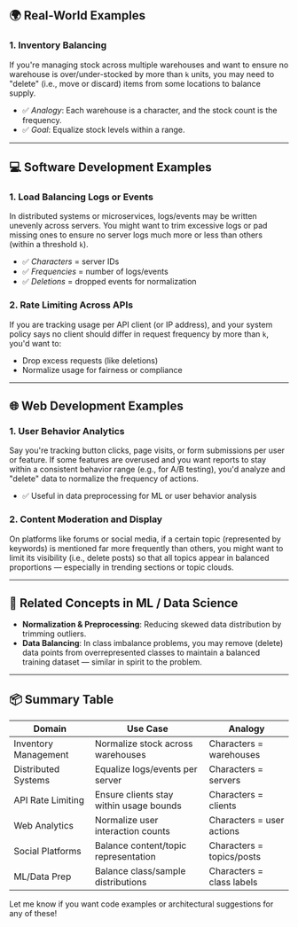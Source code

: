 ## 🌍 Real-World Examples

### 1. **Inventory Balancing**

If you're managing stock across multiple warehouses and want to ensure no warehouse is over/under-stocked by more than `k` units, you may need to "delete" (i.e., move or discard) items from some locations to balance supply.

* ✅ *Analogy*: Each warehouse is a character, and the stock count is the frequency.
* ✅ *Goal*: Equalize stock levels within a range.

---

## 💻 Software Development Examples

### 1. **Load Balancing Logs or Events**

In distributed systems or microservices, logs/events may be written unevenly across servers. You might want to trim excessive logs or pad missing ones to ensure no server logs much more or less than others (within a threshold `k`).

* ✅ *Characters* = server IDs
* ✅ *Frequencies* = number of logs/events
* ✅ *Deletions* = dropped events for normalization

### 2. **Rate Limiting Across APIs**

If you are tracking usage per API client (or IP address), and your system policy says no client should differ in request frequency by more than `k`, you'd want to:

* Drop excess requests (like deletions)
* Normalize usage for fairness or compliance

---

## 🌐 Web Development Examples

### 1. **User Behavior Analytics**

Say you're tracking button clicks, page visits, or form submissions per user or feature. If some features are overused and you want reports to stay within a consistent behavior range (e.g., for A/B testing), you'd analyze and "delete" data to normalize the frequency of actions.

* ✅ Useful in data preprocessing for ML or user behavior analysis

### 2. **Content Moderation and Display**

On platforms like forums or social media, if a certain topic (represented by keywords) is mentioned far more frequently than others, you might want to limit its visibility (i.e., delete posts) so that all topics appear in balanced proportions — especially in trending sections or topic clouds.

---

## 🤖 Related Concepts in ML / Data Science

* **Normalization & Preprocessing**: Reducing skewed data distribution by trimming outliers.
* **Data Balancing**: In class imbalance problems, you may remove (delete) data points from overrepresented classes to maintain a balanced training dataset — similar in spirit to the problem.

---

## 📦 Summary Table

| Domain               | Use Case                                | Analogy                   |
| -------------------- | --------------------------------------- | ------------------------- |
| Inventory Management | Normalize stock across warehouses       | Characters = warehouses   |
| Distributed Systems  | Equalize logs/events per server         | Characters = servers      |
| API Rate Limiting    | Ensure clients stay within usage bounds | Characters = clients      |
| Web Analytics        | Normalize user interaction counts       | Characters = user actions |
| Social Platforms     | Balance content/topic representation    | Characters = topics/posts |
| ML/Data Prep         | Balance class/sample distributions      | Characters = class labels |

Let me know if you want code examples or architectural suggestions for any of these!
